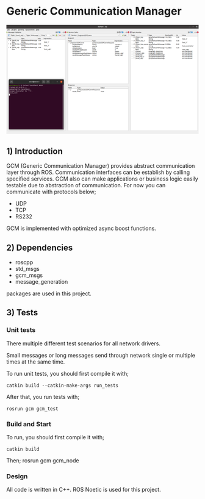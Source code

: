 # Generic Communication Manager 
![](images/run.png)
## 1) Introduction
GCM (Generic Communication Manager) provides abstract communication layer through ROS. Communication interfaces can be establish by calling specified services. GCM also can make applications or business logic easily testable due to abstraction of communication. 
For now you can communicate with protocols below;

* UDP
* TCP
* RS232

GCM is implemented with optimized async boost functions.   

## 2) Dependencies
* roscpp
* std_msgs 
* gcm_msgs 
* message_generation 

packages are used in this project.

## 3) Tests
### Unit tests
 There multiple different test scenarios for all network drivers. 

 Small messages or long messages send through network single or multiple times at the same time. 

 To run unit tests, you should first compile it with;
 
 	catkin build --catkin-make-args run_tests
 	
  After that, you run tests with;
  
  	rosrun gcm gcm_test 
 	 

 

### Build and Start

To run, you should first compile it with;
 
 	catkin build
Then;
	rosrun gcm gcm_node

### Design
All code is written in C++.
ROS Noetic is used for this project.
 
